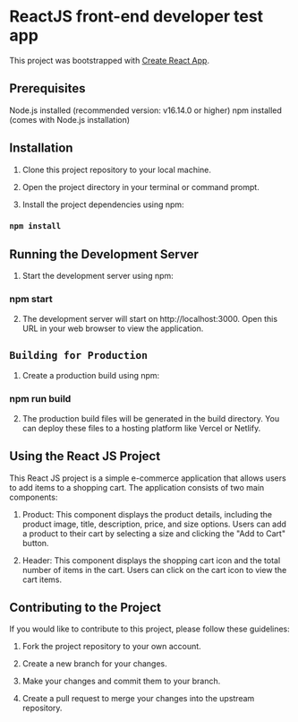 # ReactJS front-end developer test app

This project was bootstrapped with [Create React App](https://github.com/facebook/create-react-app).

## Prerequisites

Node.js installed (recommended version: v16.14.0 or higher)
npm installed (comes with Node.js installation)

## Installation

1. Clone this project repository to your local machine.

2. Open the project directory in your terminal or command prompt.

3. Install the project dependencies using npm:

### `npm install`

## Running the Development Server

1. Start the development server using npm:

### npm start

2. The development server will start on http://localhost:3000. Open this URL in your web browser to view the application.

## `Building for Production`

1. Create a production build using npm:

### npm run build

2. The production build files will be generated in the build directory. You can deploy these files to a hosting platform like Vercel or Netlify.

## Using the React JS Project

This React JS project is a simple e-commerce application that allows users to add items to a shopping cart. The application consists of two main components:

1. Product: This component displays the product details, including the product image, title, description, price, and size options. Users can add a product to their cart by selecting a size and clicking the "Add to Cart" button.

2. Header: This component displays the shopping cart icon and the total number of items in the cart. Users can click on the cart icon to view the cart items.

## Contributing to the Project

If you would like to contribute to this project, please follow these guidelines:

1. Fork the project repository to your own account.

2. Create a new branch for your changes.

3. Make your changes and commit them to your branch.

4. Create a pull request to merge your changes into the upstream repository.
